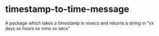 # timestamp-to-time-message

A package which takes a timestamp in msecs and returns a string in \"xx days xx hours xx mins xx secs\"